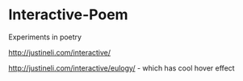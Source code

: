 # Interactive-Poem
Experiments in poetry

http://justineli.com/interactive/

http://justineli.com/interactive/eulogy/ - which has cool hover effect
